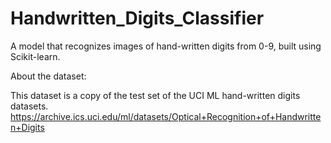 # Handwritten_Digits_Classifier
A model that recognizes images of hand-written digits from 0-9, built using Scikit-learn.

About the dataset:


   This dataset is a copy of the test set of the UCI ML hand-written digits datasets.
https://archive.ics.uci.edu/ml/datasets/Optical+Recognition+of+Handwritten+Digits
